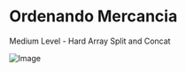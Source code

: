 # Ordenando Mercancia

Medium Level - Hard Array Split and Concat

![Image](https://github.com/user-attachments/assets/47bce35f-e366-4c99-8367-cf91dfe6580b)
